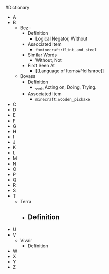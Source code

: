 #Dictionary

- A
- B
	- Bez‒
		- Definition
			- Logical Negator, Without
		- Associated Item
			- `f<minecraft:flint_and_steel`
		- Similar Words
			- Without, Not
		- First Seen At
			- [[Language of Items#^loifsnroe]]
	- Bovasa
		- Definition
			- <sub>verb</sub> Acting on, Doing, Trying.
		- Associated Item
			- `minecraft:wooden_pickaxe`
- C
- D
- E
- F
- G
- H
- I
- J
- K
- L
- M
- N
- O
- P
- Q
- R
- S
- T
	- Terra
		- Definition
			- 
- U
- V
	- Vivair
		- Definition
- W
- X
- Y
- Z